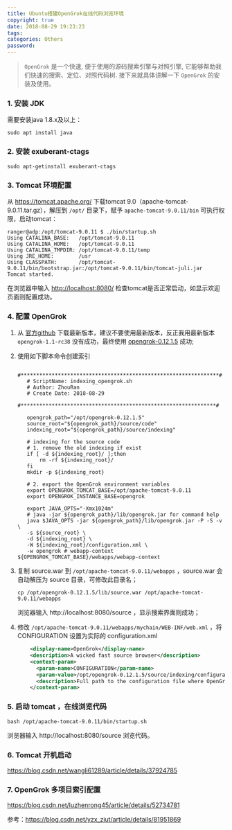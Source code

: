 ```yaml
---
title: Ubuntu搭建OpenGrok在线代码浏览环境
copyright: true
date: 2018-08-29 19:23:23
tags:
categories: Others
password:
---
```


> `OpenGrok` 是一个快速, 便于使用的源码搜索引擎与对照引擎, 它能够帮助我们快速的搜索、定位、对照代码树. 接下来就具体讲解一下 `OpenGrok` 的安装及使用。

<!--more-->

### 1. 安装 JDK

需要安装java 1.8.x及以上：

```shell
sudo apt install java
```



### 2. 安装 exuberant-ctags

```shell
sudo apt-getinstall exuberant-ctags
```



### 3. Tomcat 环境配置

从 https://tomcat.apache.org/ 下载tomcat 9.0（apache-tomcat-9.0.11.tar.gz），解压到 `/opt/` 目录下，赋予 `apache-tomcat-9.0.11/bin` 可执行权限，启动tomcat：

```shell
ranger@adp:/opt/tomcat-9.0.11 $ ./bin/startup.sh 
Using CATALINA_BASE:   /opt/tomcat-9.0.11
Using CATALINA_HOME:   /opt/tomcat-9.0.11
Using CATALINA_TMPDIR: /opt/tomcat-9.0.11/temp
Using JRE_HOME:        /usr
Using CLASSPATH:       /opt/tomcat-9.0.11/bin/bootstrap.jar:/opt/tomcat-9.0.11/bin/tomcat-juli.jar
Tomcat started.
```

在浏览器中输入 <http://localhost:8080/> 检查tomcat是否正常启动，如显示欢迎页面则配置成功。

### 4. 配置 OpenGrok

1. 从 [官方github](https://github.com/oracle/opengrok/releases) 下载最新版本，建议不要使用最新版本，反正我用最新版本 `opengrok-1.1-rc38` 没有成功，最终使用 [opengrok-0.12.1.5](https://github.com/oracle/opengrok/releases/tag/0.12.1.5) 成功;

2. 使用如下脚本命令创建索引

   ```shell
      #****************************************************************#                                                                                                                                     
      # ScriptName: indexing_opengrok.sh
      # Author: ZhouRan
      # Create Date: 2018-08-29
      #***************************************************************#
     
      opengrok_path="/opt/opengrok-0.12.1.5"
      source_root="${opengrok_path}/source/code"
      indexing_root="${opengrok_path}/source/indexing"
     
      # indexing for the source code
      # 1. remove the old indexing if exist
      if [ -d ${indexing_root}/ ];then
          rm -rf ${indexing_root}/
      fi
      mkdir -p ${indexing_root}
     
      # 2. export the OpenGrok environment variables
      export OPENGROK_TOMCAT_BASE=/opt/apache-tomcat-9.0.11
      export OPENGROK_INSTANCE_BASE=opengrok
     
      export JAVA_OPTS="-Xmx1024m"
      # java -jar ${opengrok_path}/lib/opengrok.jar for command help
      java $JAVA_OPTS -jar ${opengrok_path}/lib/opengrok.jar -P -S -v \
      -s ${source_root} \
      -d ${indexing_root} \
      -W ${indexing_root}/configuration.xml \
      -w opengrok # webapp-context  ${OPENGROK_TOMCAT_BASE}/webapps/webapp-context
   ```

   

3. 复制 source.war 到 `/opt/apache-tomcat-9.0.11/webapps` ，source.war 会自动解压为 source 目录，可修改此目录名；

   ```shell
   cp /opt/opengrok-0.12.1.5/lib/source.war /opt/apache-tomcat-9.0.11/webapps
   ```

   浏览器输入 http://localhost:8080/source ，显示搜索界面则成功；

   

4. 修改 `/opt/apache-tomcat-9.0.11/webapps/mychain/WEB-INF/web.xml` ，将CONFIGURATION 设置为实际的 configuration.xml

   ```xml
       <display-name>OpenGrok</display-name>
       <description>A wicked fast source browser</description>
       <context-param>
         <param-name>CONFIGURATION</param-name>
         <param-value>/opt/opengrok-0.12.1.5/source/indexing/configuration.xml</param-value> 
         <description>Full path to the configuration file where OpenGrok can read it's configuration</description>
       </context-param>  
   ```

   

   

### 5. 启动 tomcat ，在线浏览代码

```shell
bash /opt/apache-tomcat-9.0.11/bin/startup.sh
```

浏览器输入 http://localhost:8080/source 浏览代码。



### 6. Tomcat 开机启动

https://blog.csdn.net/wangli61289/article/details/37924785



### 7. OpenGrok 多项目索引配置

https://blog.csdn.net/luzhenrong45/article/details/52734781



参考：https://blog.csdn.net/yzx_zjut/article/details/81951869